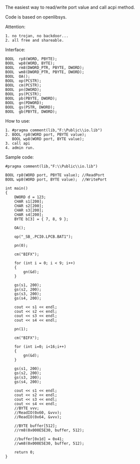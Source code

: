 The easiest way to read/write port value
and call acpi method.

Code is based on openlibsys.

Attention:

    1. no trojan, no backdoor... 
    2. all free and shareable.
    
Interface:

    BOOL  rp8(WORD, PBYTE);
    BOOL  wp8(WORD, BYTE);
    BOOL  rm8(DWORD_PTR, PBYTE, DWORD);
    BOOL  wm8(DWORD_PTR, PBYTE, DWORD);
    BOOL  OA();
    BOOL  op(PCSTR);
    BOOL  cm(PCSTR);
    BOOL  pn(DWORD);
    BOOL  ps(PCSTR);
    BOOL  pb(PBYTE, DWORD);
    BOOL  gn(PDWORD);
    BOOL  gs(PSTR, DWORD);
    BOOL  gb(PBYTE, DWORD);

How to use:

    1. #pragma comment(lib,"F:\Public\\io.lib")
    2. BOOL rp8(WORD port, PBYTE value);
       BOOL wp8(WORD port, BYTE value);
    3. call api
    4. admin run. 

Sample code:

    #pragma comment(lib,"F:\\Public\\io.lib")

    BOOL rp8(WORD port, PBYTE value); //ReadPort
    BOOL wp8(WORD port, BYTE value);  //WritePort

    int main()
    {
        DWORD d = 123;
        CHAR s1[200];
        CHAR s2[200];
        CHAR s3[200];
        CHAR s4[200];
        BYTE b[3] = { 7, 8, 9 };

        OA();

        op("_SB_.PCI0.LPCB.BAT1");

        pn(0);

        cm("BIFX");

        for (int i = 0; i < 9; i++)
        {
            gn(&d);
        }

        gs(s1, 200);
        gs(s2, 200);
        gs(s3, 200);
        gs(s4, 200);

        cout << s1 << endl;
        cout << s2 << endl;
        cout << s3 << endl;
        cout << s4 << endl;

        pn(1);

        cm("BIFX");

        for (int i=0; i<16;i++)
        {
            gn(&d);
        }

        gs(s1, 200);
        gs(s2, 200);
        gs(s3, 200);
        gs(s4, 200);

        cout << s1 << endl;
        cout << s2 << endl;
        cout << s3 << endl;
        cout << s4 << endl;
        //BYTE vvv;
        //ReadIO(0x60, &vvv);
        //ReadIO(0x64, &vvv);

        //BYTE buffer[512];
        //rm8(0x000E5E30, buffer, 512);

        //buffer[0x1d] = 0x41;
        //wm8(0x000E5E30, buffer, 512);

        return 0;
    }
